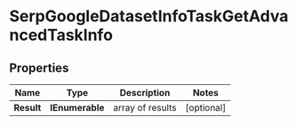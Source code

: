 # SerpGoogleDatasetInfoTaskGetAdvancedTaskInfo


## Properties

| Name | Type | Description | Notes |
|------------ | ------------- | ------------- | -------------|
**Result** | **IEnumerable<SerpGoogleDatasetInfoTaskGetAdvancedResultInfo>** | array of results |[optional]|